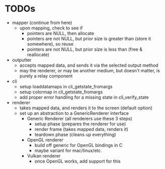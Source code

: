 # TODOs

- mapper (continue from here)
  - upon mapping, check to see if
    - pointers are NULL, then allocate
    - pointers are not NULL, but prior size is greater than (store it somewhere), so reuse
    - pointers are not NULL, but prior size is less than (free & reallocate)
- outputter
  - accepts mapped data, and sends it via the selected output method
  - may the renderer, or may be another medium, but doesn't matter, is purely a relay component
- cli
  - setup loaddatamaps in cli_getstate_fromargs
  - setup colormap in cli_getstate_fromargs
  - add proper error handling for a missing state in cli_verify_state
- renderer
  - takes mapped data, and renders it to the screen (default option)
  - set up an abstraction to a GenericRenderer interface
    - Generic Renderer (all renderers use these 3 steps)
      - setup phase (prepares the renderer for use)
      - render frame (takes mapped data, renders it)
      - teardown phase (cleans up everything)
    - OpenGL renderer
      - build off generic for OpenGL bindings in C
      - maybe variant for mac/linux/etc.
    - Vulkan renderer
      - once OpenGL works, add support for this